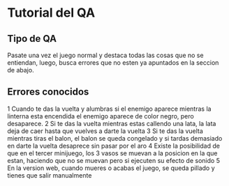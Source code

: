 # Tutorial del QA

## Tipo de QA

Pasate una vez el juego normal y destaca todas las cosas que no se entiendan, luego, busca errores que no esten ya apuntados en la seccion de abajo.

## Errores conocidos

1	Cuando te das la vuelta y alumbras si el enemigo aparece mientras la linterna esta encendida el enemigo aparece de color negro, pero desaparece.
2	Si te das la vuelta mientras estas callendo una lata, la lata deja de caer hasta que vuelves a darte la vuelta
3	Si te das la vuelta mientras tiras el balon, el balon se queda congelado y si tardas demasiado en darte la vuelta desaprece sin pasar por el aro
4	Existe la posibilidad de que en el tercer minijuego, los 3 vasos se muevan a la posicion en la que estan, haciendo que no se muevan pero si ejecuten su efecto de sonido
5	En la version web, cuando mueres o acabas el juego, se queda pillado y tienes que salir manualmente
